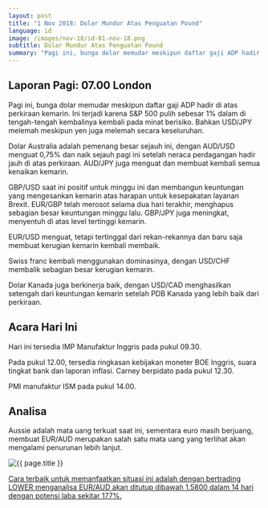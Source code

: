 ```yaml
---
layout: post
title: "1 Nov 2018: Dolar Mundur Atas Penguatan Pound"
language: id
image: /images/nov-18/id-01-nov-18.png
subtitle: Dolar Mundur Atas Penguatan Pound
summary: "Pagi ini, bunga dolar memudar meskipun daftar gaji ADP hadir di atas perkiraan kemarin. Ini terjadi karena S&P 500 pulih sebesar 1% dalam di tengah-tengah kembalinya kembali pada minat berisiko"
---
```

## Laporan Pagi: 07.00 London

Pagi ini, bunga dolar memudar meskipun daftar gaji ADP hadir di atas perkiraan kemarin. Ini terjadi karena S&P 500 pulih sebesar 1% dalam di tengah-tengah kembalinya kembali pada minat berisiko. Bahkan USD/JPY melemah meskipun yen juga melemah secara keseluruhan.

Dolar Australia adalah pemenang besar sejauh ini, dengan AUD/USD menguat 0,75% dan naik sejauh pagi ini setelah neraca perdagangan hadir jauh di atas perkiraan. AUD/JPY juga menguat dan membuat kembali semua kenaikan kemarin.

GBP/USD saat ini positif untuk minggu ini dan membangun keuntungan yang mengesankan kemarin atas harapan untuk kesepakatan layanan Brexit. EUR/GBP telah merosot selama dua hari terakhir, menghapus sebagian besar keuntungan minggu lalu. GBP/JPY juga meningkat, menyentuh di atas level tertinggi kemarin.

EUR/USD menguat, tetapi tertinggal dari rekan-rekannya dan baru saja membuat kerugian kemarin kembali membaik.

Swiss franc kembali menggunakan dominasinya, dengan USD/CHF membalik sebagian besar kerugian kemarin.

Dolar Kanada juga berkinerja baik, dengan USD/CAD menghasilkan setengah dari keuntungan kemarin setelah PDB Kanada yang lebih baik dari perkiraan.

## Acara Hari Ini

Hari ini tersedia IMP Manufaktur Inggris pada pukul 09.30.

Pada pukul 12.00, tersedia ringkasan kebijakan moneter BOE Inggris, suara tingkat bank dan laporan inflasi. Carney berpidato pada pukul 12.30.

PMI manufaktur ISM pada pukul 14.00.

## Analisa

Aussie adalah mata uang terkuat saat ini, sementara euro masih berjuang, membuat EUR/AUD merupakan salah satu mata uang yang terlihat akan mengalami penurunan lebih lanjut.

<img src="{{ site.url }}/images/nov-18/id-01-nov-18.png" alt="{{ page.title }}" title="{{ page.title }}">

<a href="%LINK%%?currency=USD&market=forex&underlying=frxEURAUD&formname=higherlower&duration_amount=14&duration_units=d&amount=10&amount_type=stake&expiry_type=duration&barrier=1.5800" target="_blank">Cara terbaik untuk memanfaatkan situasi ini adalah dengan bertrading LOWER menganalisa EUR/AUD akan ditutup dibawah 1.5800 dalam 14 hari dengan potensi laba sekitar 177%.</a>
